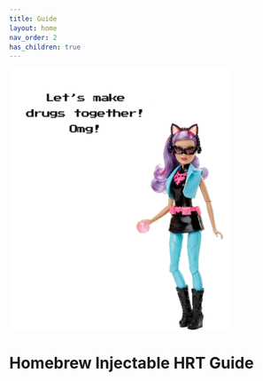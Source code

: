 ```yaml
---
title: Guide
layout: home
nav_order: 2
has_children: true
---
```


<img width="400px" src="/assets/images/guide-intro.png"/>

# Homebrew Injectable HRT Guide
